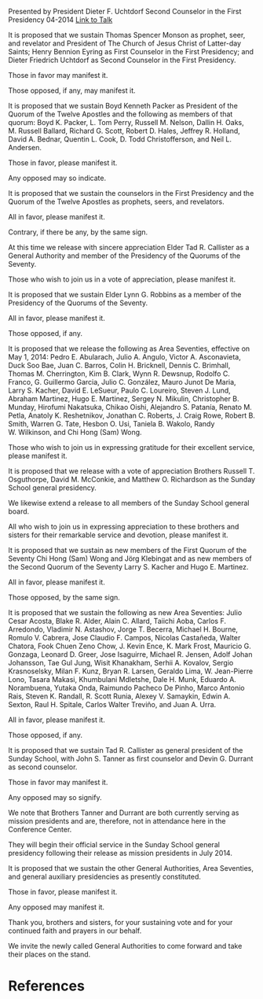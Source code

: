 Presented by President Dieter F. Uchtdorf
Second Counselor in the First Presidency
04-2014
[Link to Talk](https://www.churchofjesuschrist.org/study/general-conference/2014/04/the-sustaining-of-church-officers?lang=eng)

It is proposed that we sustain Thomas Spencer Monson as prophet, seer, and revelator and President of The Church of Jesus Christ of Latter-day Saints; Henry Bennion Eyring as First Counselor in the First Presidency; and Dieter Friedrich Uchtdorf as Second Counselor in the First Presidency.

Those in favor may manifest it.

Those opposed, if any, may manifest it.

It is proposed that we sustain Boyd Kenneth Packer as President of the Quorum of the Twelve Apostles and the following as members of that quorum: Boyd K. Packer, L. Tom Perry, Russell M. Nelson, Dallin H. Oaks, M. Russell Ballard, Richard G. Scott, Robert D. Hales, Jeffrey R. Holland, David A. Bednar, Quentin L. Cook, D. Todd Christofferson, and Neil L. Andersen.

Those in favor, please manifest it.

Any opposed may so indicate.

It is proposed that we sustain the counselors in the First Presidency and the Quorum of the Twelve Apostles as prophets, seers, and revelators.

All in favor, please manifest it.

Contrary, if there be any, by the same sign.

At this time we release with sincere appreciation Elder Tad R. Callister as a General Authority and member of the Presidency of the Quorums of the Seventy.

Those who wish to join us in a vote of appreciation, please manifest it.

It is proposed that we sustain Elder Lynn G. Robbins as a member of the Presidency of the Quorums of the Seventy.

All in favor, please manifest it.

Those opposed, if any.

It is proposed that we release the following as Area Seventies, effective on May 1, 2014: Pedro E. Abularach, Julio A. Angulo, Victor A. Asconavieta, Duck Soo Bae, Juan C. Barros, Colin H. Bricknell, Dennis C. Brimhall, Thomas M. Cherrington, Kim B. Clark, Wynn R. Dewsnup, Rodolfo C. Franco, G. Guillermo Garcia, Julio C. González, Mauro Junot De Maria, Larry S. Kacher, David E. LeSueur, Paulo C. Loureiro, Steven J. Lund, Abraham Martinez, Hugo E. Martinez, Sergey N. Mikulin, Christopher B. Munday, Hirofumi Nakatsuka, Chikao Oishi, Alejandro S. Patanía, Renato M. Petla, Anatoly K. Reshetnikov, Jonathan C. Roberts, J. Craig Rowe, Robert B. Smith, Warren G. Tate, Hesbon O. Usi, Taniela B. Wakolo, Randy W. Wilkinson, and Chi Hong (Sam) Wong.

Those who wish to join us in expressing gratitude for their excellent service, please manifest it.

It is proposed that we release with a vote of appreciation Brothers Russell T. Osguthorpe, David M. McConkie, and Matthew O. Richardson as the Sunday School general presidency.



We likewise extend a release to all members of the Sunday School general board.

All who wish to join us in expressing appreciation to these brothers and sisters for their remarkable service and devotion, please manifest it.

It is proposed that we sustain as new members of the First Quorum of the Seventy Chi Hong (Sam) Wong and Jörg Klebingat and as new members of the Second Quorum of the Seventy Larry S. Kacher and Hugo E. Martinez.

All in favor, please manifest it.

Those opposed, by the same sign.

It is proposed that we sustain the following as new Area Seventies: Julio Cesar Acosta, Blake R. Alder, Alain C. Allard, Taiichi Aoba, Carlos F. Arredondo, Vladimir N. Astashov, Jorge T. Becerra, Michael H. Bourne, Romulo V. Cabrera, Jose Claudio F. Campos, Nicolas Castañeda, Walter Chatora, Fook Chuen Zeno Chow, J. Kevin Ence, K. Mark Frost, Mauricio G. Gonzaga, Leonard D. Greer, Jose Isaguirre, Michael R. Jensen, Adolf Johan Johansson, Tae Gul Jung, Wisit Khanakham, Serhii A. Kovalov, Sergio Krasnoselsky, Milan F. Kunz, Bryan R. Larsen, Geraldo Lima, W. Jean-Pierre Lono, Tasara Makasi, Khumbulani Mdletshe, Dale H. Munk, Eduardo A. Norambuena, Yutaka Onda, Raimundo Pacheco De Pinho, Marco Antonio Rais, Steven K. Randall, R. Scott Runia, Alexey V. Samaykin, Edwin A. Sexton, Raul H. Spitale, Carlos Walter Treviño, and Juan A. Urra.

All in favor, please manifest it.

Those opposed, if any.

It is proposed that we sustain Tad R. Callister as general president of the Sunday School, with John S. Tanner as first counselor and Devin G. Durrant as second counselor.

Those in favor may manifest it.

Any opposed may so signify.

We note that Brothers Tanner and Durrant are both currently serving as mission presidents and are, therefore, not in attendance here in the Conference Center.

They will begin their official service in the Sunday School general presidency following their release as mission presidents in July 2014.

It is proposed that we sustain the other General Authorities, Area Seventies, and general auxiliary presidencies as presently constituted.

Those in favor, please manifest it.

Any opposed may manifest it.

Thank you, brothers and sisters, for your sustaining vote and for your continued faith and prayers in our behalf.

We invite the newly called General Authorities to come forward and take their places on the stand.

# References
